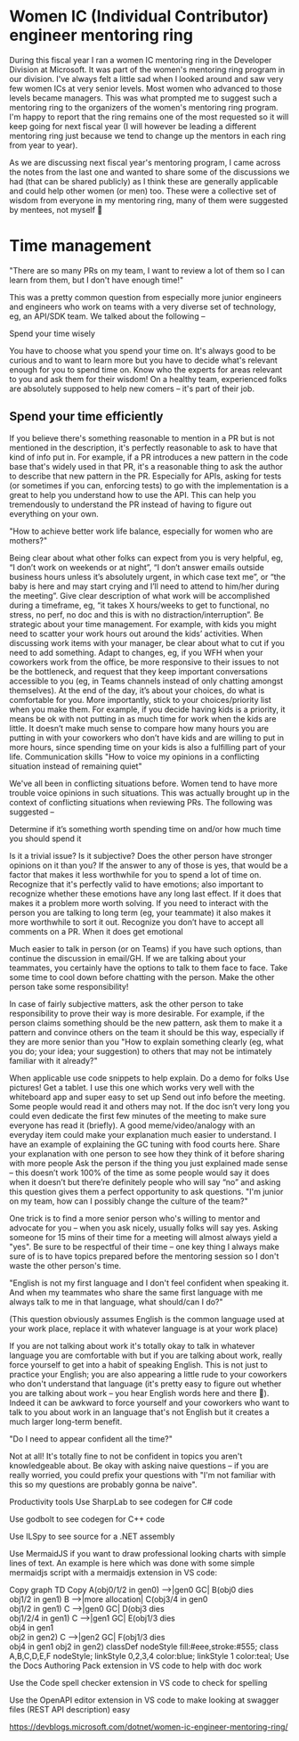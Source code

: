<h1>Women IC (Individual Contributor) engineer mentoring ring</h1>

During this fiscal year I ran a women IC mentoring ring in the Developer Division at Microsoft. It was part of the women's mentoring ring program in our division. I've always felt a little sad when I looked around and saw very few women ICs at very senior levels. Most women who advanced to those levels became managers. This was what prompted me to suggest such a mentoring ring to the organizers of the women's mentoring ring program. I'm happy to report that the ring remains one of the most requested so it will keep going for next fiscal year (I will however be leading a different mentoring ring just because we tend to change up the mentors in each ring from year to year).

As we are discussing next fiscal year's mentoring program, I came across the notes from the last one and wanted to share some of the discussions we had (that can be shared publicly) as I think these are generally applicable and could help other women (or men) too. These were a collective set of wisdom from everyone in my mentoring ring, many of them were suggested by mentees, not myself 🙂

# Time management

"There are so many PRs on my team, I want to review a lot of them so I can learn from them, but I don't have enough time!"

This was a pretty common question from especially more junior engineers and engineers who work on teams with a very diverse set of technology, eg, an API/SDK team. We talked about the following –

Spend your time wisely

You have to choose what you spend your time on. It's always good to be curious and to want to learn more but you have to decide what's relevant enough for you to spend time on. Know who the experts for areas relevant to you and ask them for their wisdom! On a healthy team, experienced folks are absolutely supposed to help new comers – it's part of their job.

<h2>Spend your time efficiently</h2>

If you believe there's something reasonable to mention in a PR but is not mentioned in the description, it's perfectly reasonable to ask to have that kind of info put in. For example, if a PR introduces a new pattern in the code base that's widely used in that PR, it's a reasonable thing to ask the author to describe that new pattern in the PR. Especially for APIs, asking for tests (or sometimes if you can, enforcing tests) to go with the implementation is a great to help you understand how to use the API. This can help you tremendously to understand the PR instead of having to figure out everything on your own.

"How to achieve better work life balance, especially for women who are mothers?"

Being clear about what other folks can expect from you is very helpful, eg, “I don’t work on weekends or at night”, “I don’t answer emails outside business hours unless it’s absolutely urgent, in which case text me”, or “the baby is here and may start crying and I’ll need to attend to him/her during the meeting”.
Give clear description of what work will be accomplished during a timeframe, eg, “it takes X hours/weeks to get to functional, no stress, no perf, no doc and this is with no distraction/interruption”.
Be strategic about your time management. For example, with kids you might need to scatter your work hours out around the kids’ activities.
When discussing work items with your manager, be clear about what to cut if you need to add something.
Adapt to changes, eg, if you WFH when your coworkers work from the office, be more responsive to their issues to not be the bottleneck, and request that they keep important conversations accessible to you (eg, in Teams channels instead of only chatting amongst themselves).
At the end of the day, it’s about your choices, do what is comfortable for you. More importantly, stick to your choices/priority list when you make them. For example, if you decide having kids is a priority, it means be ok with not putting in as much time for work when the kids are little. It doesn’t make much sense to compare how many hours you are putting in with your coworkers who don’t have kids and are willing to put in more hours, since spending time on your kids is also a fulfilling part of your life.
Communication skills
"How to voice my opinions in a conflicting situation instead of remaining quiet"

We've all been in conflicting situations before. Women tend to have more trouble voice opinions in such situations. This was actually brought up in the context of conflicting situations when reviewing PRs. The following was suggested –

Determine if it’s something worth spending time on and/or how much time you should spend it

Is it a trivial issue? Is it subjective? Does the other person have stronger opinions on it than you? If the answer to any of those is yes, that would be a factor that makes it less worthwhile for you to spend a lot of time on.
Recognize that it's perfectly valid to have emotions; also important to recognize whether these emotions have any long last effect. If it does that makes it a problem more worth solving.
If you need to interact with the person you are talking to long term (eg, your teammate) it also makes it more worthwhile to sort it out.
Recognize you don’t have to accept all comments on a PR.
When it does get emotional

Much easier to talk in person (or on Teams) if you have such options, than continue the discussion in email/GH. If we are talking about your teammates, you certainly have the options to talk to them face to face.
Take some time to cool down before chatting with the person.
Make the other person take some responsibility!

In case of fairly subjective matters, ask the other person to take responsibility to prove their way is more desirable. For example, if the person claims something should be the new pattern, ask them to make it a pattern and convince others on the team it should be this way, especially if they are more senior than you
"How to explain something clearly (eg, what you do; your idea; your suggestion) to others that may not be intimately familiar with it already?"

When applicable use code snippets to help explain.
Do a demo for folks
Use pictures! Get a tablet. I use this one which works very well with the whiteboard app and super easy to set up
Send out info before the meeting. Some people would read it and others may not. If the doc isn’t very long you could even dedicate the first few minutes of the meeting to make sure everyone has read it (briefly).
A good meme/video/analogy with an everyday item could make your explanation much easier to understand. I have an example of explaining the GC tuning with food courts here.
Share your explanation with one person to see how they think of it before sharing with more people
Ask the person if the thing you just explained made sense – this doesn’t work 100% of the time as some people would say it does when it doesn’t but there’re definitely people who will say “no” and asking this question gives them a perfect opportunity to ask questions.
"I'm junior on my team, how can I possibly change the culture of the team?"

One trick is to find a more senior person who's willing to mentor and advocate for you – when you ask nicely, usually folks will say yes. Asking someone for 15 mins of their time for a meeting will almost always yield a "yes". Be sure to be respectful of their time – one key thing I always make sure of is to have topics prepared before the mentoring session so I don't waste the other person's time.

"English is not my first language and I don't feel confident when speaking it. And when my teammates who share the same first language with me always talk to me in that language, what should/can I do?"

(This question obviously assumes English is the common language used at your work place, replace it with whatever language is at your work place)

If you are not talking about work it's totally okay to talk in whatever language you are comfortable with but if you are talking about work, really force yourself to get into a habit of speaking English. This is not just to practice your English; you are also appearing a little rude to your coworkers who don't understand that language (it's pretty easy to figure out whether you are talking about work – you hear English words here and there 🙂). Indeed it can be awkward to force yourself and your coworkers who want to talk to you about work in an language that's not English but it creates a much larger long-term benefit.

"Do I need to appear confident all the time?"

Not at all! It's totally fine to not be confident in topics you aren't knowledgeable about. Be okay with asking naive questions – if you are really worried, you could prefix your questions with "I'm not familiar with this so my questions are probably gonna be naive".

Productivity tools
Use SharpLab to see codegen for C# code

Use godbolt to see codegen for C++ code

Use ILSpy to see source for a .NET assembly

Use MermaidJS if you want to draw professional looking charts with simple lines of text. An example is here which was done with some simple mermaidjs script with a mermaidjs extension in VS code:

Copy
graph TD
Copy
        A(obj0/1/2 in gen0) -->|gen0 GC| B(obj0 dies<br>obj1/2 in gen1)
        B -->|more allocation| C(obj3/4 in gen0<br>obj1/2 in gen1)
        C -->|gen0 GC| D(obj3 dies<br>obj1/2/4 in gen1)
        C -->|gen1 GC| E(obj1/3 dies<br>obj4 in gen1<br>obj2 in gen2)
        C -->|gen2 GC| F(obj1/3 dies<br>obj4 in gen1 obj2 in gen2)
    classDef nodeStyle fill:#eee,stroke:#555;
    class A,B,C,D,E,F nodeStyle;
    linkStyle 0,2,3,4 color:blue;
    linkStyle 1 color:teal;
Use the Docs Authoring Pack extension in VS code to help with doc work

Use the Code spell checker extension in VS code to check for spelling

Use the OpenAPI editor extension in VS code to make looking at swagger files (REST API description) easy

 

https://devblogs.microsoft.com/dotnet/women-ic-engineer-mentoring-ring/